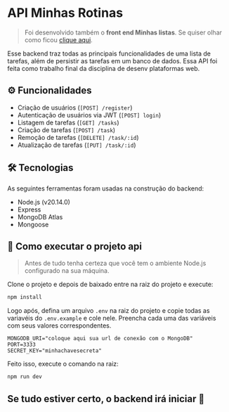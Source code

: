 # API Minhas Rotinas

> Foi desenvolvido também o **front end Minhas listas**. Se quiser olhar como ficou [clique aqui](https://github.com/cristianosolutions/todolist/tree/main/frontend).

Esse backend traz todas as principais funcionalidades de uma lista de tarefas, além de persistir as tarefas em um banco de dados. Essa API foi feita como trabalho final da disciplina de desenv plataformas web.

## ⚙️ Funcionalidades

- Criação de usuários (`[POST] /register`)
- Autenticação de usuários via JWT (`[POST] login`)
- Listagem de tarefas (`[GET] /tasks`)
- Criação de tarefas (`[POST] /task`)
- Remoção de tarefas (`[DELETE] /task/:id`)
- Atualização de tarefas (`[PUT] /task/:id`)

## 🛠 Tecnologias

As seguintes ferramentas foram usadas na construção do backend:

- Node.js (v20.14.0)
- Express
- MongoDB Atlas
- Mongoose

## 🚀 Como executar o projeto api

> Antes de tudo tenha certeza que você tem o ambiente Node.js configurado na sua máquina.

Clone o projeto e depois de baixado entre na raiz do projeto e execute:

```bash
npm install
```

Logo após, defina um arquivo `.env` na raiz do projeto e copie todas as variavéis do `.env.example` e cole nele. Preencha cada uma das variáveis com seus valores correspondentes.

```
MONGODB_URI="coloque aqui sua url de conexão com o MongoDB"
PORT=3333
SECRET_KEY="minhachavesecreta"
```

Feito isso, execute o comando na raiz:
```bash
npm run dev
```

## Se tudo estiver certo, o backend irá iniciar 🚀
